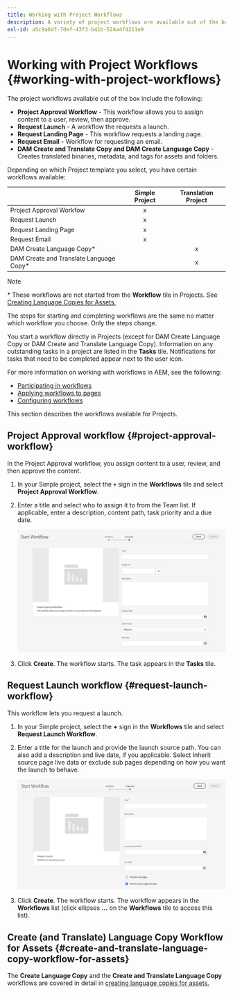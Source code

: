```yaml
---
title: Working with Project Workflows
description: A variety of project workflows are available out of the box.
exl-id: a5c9a6df-7def-43f3-b41b-524a4f4211e9
---
```

# Working with Project Workflows {#working-with-project-workflows}

The project workflows available out of the box include the following:

* **Project Approval Workflow** - This workflow allows you to assign content to a user, review, then approve.
* **Request Launch** - A workflow the requests a launch.
* **Request Landing Page** - This workflow requests a landing page.
* **Request Email** - Workflow for requesting an email.
* **DAM Create and Translate Copy and DAM Create Language Copy** - Creates translated binaries, metadata, and tags for assets and folders.

Depending on which Project template you select, you have certain workflows available:

|   |**Simple Project**|**Translation Project**|
|---|:-:|:-:|
|Project Approval Workfow|x |  |
|Request Launch |x |  |
|Request Landing Page |x |  |
|Request Email |x | |
|DAM Create Language Copy&ast; |  |x |
|DAM Create and Translate Language Copy&ast; |   |x |

>[!NOTE]
>
>&ast; These workflows are not started from the **Workflow** tile in Projects. See [Creating Language Copies for Assets.](/help/sites-cloud/administering/translation/managing-projects.md)

The steps for starting and completing workflows are the same no matter which workflow you choose. Only the steps change.

You start a workflow directly in Projects (except for DAM Create Language Copy or DAM Create and Translate Language Copy). Information on any outstanding tasks in a project are listed in the **Tasks** tile. Notifications for tasks that need to be completed appear next to the user icon.

For more information on working with workflows in AEM, see the following:

* [Participating in workflows](/help/sites-cloud/authoring/workflows/participating.md)
* [Applying workflows to pages](/help/sites-cloud/authoring/workflows/applying.md)
* [Configuring workflows](/help/sites-cloud/administering/workflows-administering.md)

This section describes the workflows available for Projects.

## Project Approval workflow {#project-approval-workflow}

In the Project Approval workflow, you assign content to a user, review, and then approve the content.

1. In your Simple project, select the **`+`** sign in the **Workflows** tile and select **Project Approval Workflow**.
1. Enter a title and select who to assign it to from the Team list. If applicable, enter a description, content path, task priority and a due date.

   ![Request approval](/help/sites-cloud/authoring/assets/projects-approval.png)

1. Click **Create**. The workflow starts. The task appears in the **Tasks** tile.

## Request Launch workflow {#request-launch-workflow}

This workflow lets you request a launch.

1. In your Simple project, select the **+** sign in the **Workflows** tile and select **Request Launch Workflow**.
1. Enter a title for the launch and provide the launch source path. You can also add a description and live date, if you applicable. Select Inherit source page live data or exclude sub pages depending on how you want the launch to behave.

   ![Request launch](/help/sites-cloud/authoring/assets/projects-request-launch.png)

1. Click **Create**. The workflow starts. The workflow appears in the **Workflows** list (click ellipses **...** on the **Workflows** tile to access this list).

## Create (and Translate) Language Copy Workflow for Assets {#create-and-translate-language-copy-workflow-for-assets}

The **Create Language Copy** and the **Create and Translate Language Copy** workflows are covered in detail in [creating language copies for assets.](/help/assets/translate-assets.md)

